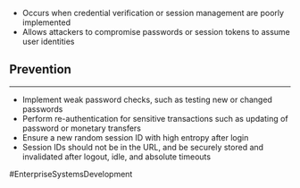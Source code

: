 - Occurs when credential verification or session management are poorly implemented
- Allows attackers to compromise passwords or session tokens to assume user identities 

## Prevention
---
- Implement weak password checks, such as testing new or changed passwords
- Perform re-authentication for sensitive transactions such as updating of password or monetary transfers
- Ensure a new random session ID with high entropy after login
- Session IDs should not be in the URL, and be securely stored and invalidated after logout, idle, and absolute timeouts

#EnterpriseSystemsDevelopment 
